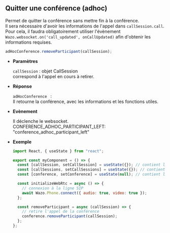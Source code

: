 ## Quitter une conférence (adhoc)

Permet de quitter la conférence sans mettre fin à la conférence.  
Il sera nécessaire d'avoir les informations de l'appel dans `callSession.call`.  
Pour cela, il faudra obligatoirement utiliser l'évènement `Wazo.websocket.on('call_updated', onCallUpdated)` afin d'obtenir les informations requises.

```js
adHocConference.removeParticipant(callSession);
```

<div class="useless-tab-container">

- **Paramètres**

  `callSession` : objet CallSession  
  correspond à l'appel en cours à retirer.

- **Réponse**

  `adHocConference ` :  
  Il retourne la conférence, avec les informations et les fonctions utiles.

- **Evènement**

  Il déclenche le websocket.  
  CONFERENCE_ADHOC_PARTICIPANT_LEFT: "conference_adhoc_participant_left"

- **Exemple**

  ```js
  import React, { useState } from "react";

  export const myComponent = () => {
    const [callSession, setCallSession] = useState({}); // contient l'appel actif
    const [callSessions, setCallSessions] = useState({}); // contient l'ensemble des appels (en cours et disponible)
    const [conference, setConference] = useState(null); // contient la conférence

    const initializeWebRtc = async () => {
      // connexion à la ligne SIP
      await Wazo.Phone.connect({ audio: true, video: true });
    };

    const removeParticipant = async (callSession) => {
      // retire l'appel de la conférence
      conference.removeParticipant(callSession);
    };
  };
  ```

</div>